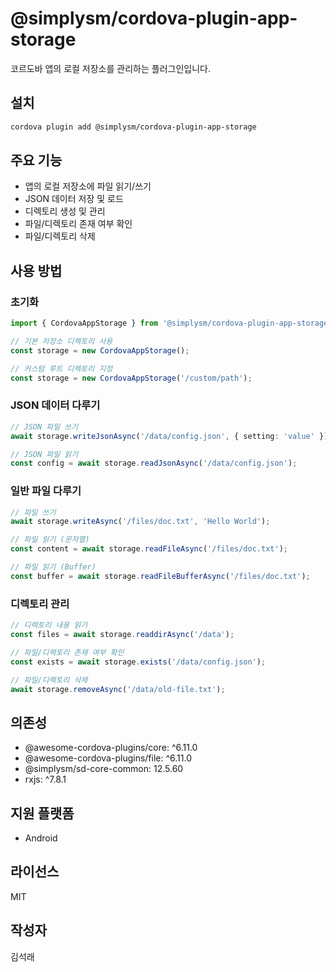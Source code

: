 # @simplysm/cordova-plugin-app-storage

코르도바 앱의 로컬 저장소를 관리하는 플러그인입니다.

## 설치

```bash
cordova plugin add @simplysm/cordova-plugin-app-storage
```

## 주요 기능

- 앱의 로컬 저장소에 파일 읽기/쓰기
- JSON 데이터 저장 및 로드
- 디렉토리 생성 및 관리
- 파일/디렉토리 존재 여부 확인
- 파일/디렉토리 삭제

## 사용 방법

### 초기화

```typescript
import { CordovaAppStorage } from '@simplysm/cordova-plugin-app-storage';

// 기본 저장소 디렉토리 사용
const storage = new CordovaAppStorage();

// 커스텀 루트 디렉토리 지정
const storage = new CordovaAppStorage('/custom/path');
```

### JSON 데이터 다루기

```typescript
// JSON 파일 쓰기
await storage.writeJsonAsync('/data/config.json', { setting: 'value' });

// JSON 파일 읽기
const config = await storage.readJsonAsync('/data/config.json');
```

### 일반 파일 다루기

```typescript
// 파일 쓰기
await storage.writeAsync('/files/doc.txt', 'Hello World');

// 파일 읽기 (문자열)
const content = await storage.readFileAsync('/files/doc.txt');

// 파일 읽기 (Buffer)
const buffer = await storage.readFileBufferAsync('/files/doc.txt');
```

### 디렉토리 관리

```typescript
// 디렉토리 내용 읽기
const files = await storage.readdirAsync('/data');

// 파일/디렉토리 존재 여부 확인
const exists = await storage.exists('/data/config.json');

// 파일/디렉토리 삭제
await storage.removeAsync('/data/old-file.txt');
```

## 의존성

- @awesome-cordova-plugins/core: ^6.11.0
- @awesome-cordova-plugins/file: ^6.11.0
- @simplysm/sd-core-common: 12.5.60
- rxjs: ^7.8.1

## 지원 플랫폼

- Android

## 라이선스

MIT

## 작성자

김석래
